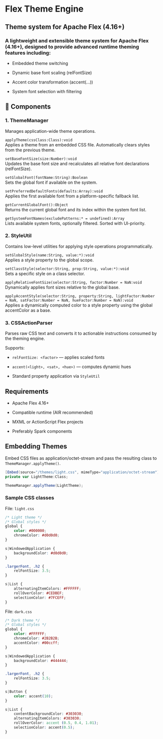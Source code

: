 # Flex Theme Engine
## Theme system for Apache Flex (4.16+)

### A lightweight and extensible theme system for Apache Flex (4.16+), designed to provide advanced runtime theming features including:

- Embedded theme switching

- Dynamic base font scaling (relFontSize)

- Accent color transformation (accent(...))

- System font selection with filtering

## 🔧 Components
### 1. ThemeManager
Manages application-wide theme operations.

`applyTheme(cssClass:Class):void`
<br>Applies a theme from an embedded CSS file. Automatically clears styles from the previous theme.

`setBaseFontSize(size:Number):void`
<br>Updates the base font size and recalculates all relative font declarations (relFontSize).

`setGlobalFont(fontName:String):Boolean`
<br>Sets the global font if available on the system.

`setPreferredDefaultFonts(defaults:Array):void`
<br>Applies the first available font from a platform-specific fallback list.

`getCurrentGlobalFont():Object`
<br>Returns the current global font and its index within the system font list.

`getSystemFontNames(excludePatterns:* = undefined):Array`
<br>Lists available system fonts, optionally filtered. Sorted with UI-priority.

### 2. StyleUtil
Contains low-level utilities for applying style operations programmatically.

`setGlobalStyle(name:String, value:*):void`
<br>Applies a style property to the global scope.

`setClassStyle(selector:String, prop:String, value:*):void`
<br>Sets a specific style on a class selector.

`applyRelativeFontSize(selector:String, factor:Number = NaN:void`
<br>Dynamically applies font sizes relative to the global base.

`applyAccentStyle(selector:String, property:String, lightFactor:Number = NaN, satFactor:Number = NaN, hueFactor:Number = NaN):void`
<br>Applies a dynamically computed color to a style property using the global accentColor as a base.

### 3. CSSActionParser
Parses raw CSS text and converts it to actionable instructions consumed by the theming engine.

Supports:

- `relFontSize: <factor>` — applies scaled fonts

- `accent(<light>, <sat>, <hue>)` — computes dynamic hues

- Standard property application via `StyleUtil`

## Requirements
- Apache Flex 4.16+

- Compatible runtime (AIR recommended)

- MXML or ActionScript Flex projects

- Preferably Spark components

## Embedding Themes
Embed CSS files as application/octet-stream and pass the resulting class to `ThemeManager.applyTheme()`.

```actionscript
[Embed(source="/themes/light.css", mimeType="application/octet-stream")]
private var LightTheme:Class;

ThemeManager.applyTheme(LightTheme);
```

### Sample CSS classes
File: `light.css`
```css
/* Light theme */
/* Global styles */
global {
    color: #000000;
    chromeColor: #d0d0d0;
}

s|WindowedApplication {
    backgroundColor: #d0d0d0;
}

.largerFont, .h2 {
    relFontSize: 3.5;
}

s|List {
    alternatingItemColors: #FFFFFF;
    rollOverColor: #CEDBEF;
    selectionColor: #7FCEFF;
}
```

File: `dark.css`
```css
/* Dark theme */
/* Global styles */
global {
    color: #FFFFFF;
    chromeColor: #2B2B2B;
    accentColor: #00ccff;
}

s|WindowedApplication {
    backgroundColor: #444444;
}

.largerFont, .h2 {
    relFontSize: 3.5;
}

s|Button {
    color: accent(10);
}

s|List {
    contentBackgroundColor: #303030;
    alternatingItemColors: #303030;
    rollOverColor: accent (0.5, 0.4, 1.01); 
    selectionColor: accent(0.5);
}
```